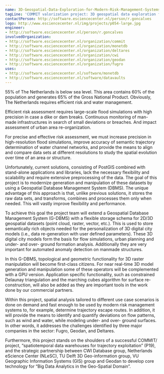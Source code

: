 ```yaml
---
name: 3D-Geospatial-Data-Exploration-for-Modern-Risk-Management-Systems
tagLine: 'COMMIT valorization project: 3D geospatial data exploration for modern risk management systems'
contactPerson: http://software.esciencecenter.nl/person/r.goncalves
logo: http://www.esciencecenter.nl/img/projects/p054-large.jpg
engineer:
- http://software.esciencecenter.nl/person/r.goncalves
involvedOrganization:
- http://software.esciencecenter.nl/organization/commit
- http://software.esciencecenter.nl/organization/monetdb
- http://software.esciencecenter.nl/organization/deltares
- http://software.esciencecenter.nl/organization/cwi
- http://software.esciencecenter.nl/organization/geodan
- http://software.esciencecenter.nl/organization/fugro
uses:
- http://software.esciencecenter.nl/software/monetdb
- http://software.esciencecenter.nl/software/datavaults
---
```

55% of The Netherlands is below sea level. This area contains 60% of the population and generates 65% of the Gross National Product. Obviously, The Netherlands requires efficient risk and water management.

Efficient risk assessment requires large-scale flood simulations with high precision in case a dike or dam breaks. Continuous monitoring of man-made infrastructures in search of small deviations or breaches. And impact assessment of urban area re-organization.

For precise and effective risk assessment, we must increase precision in high-resolution flood simulations, improve accuracy of semantic trajectory determination of water channel networks, and provide the means to align and compare data sets at different resolutions to study the spatial evolution over time of an area or structure.

Unfortunately, current solutions, consisting of PostGIS combined with stand-alone applications and libraries, lack the necessary flexibility and scalability and require extensive preprocessing of the data. The goal of this project is to modernize generation and manipulation of these datasets by using a Geospatial Database Management System (DBMS). The unique advantage of this approach is that, unlike previous solutions, it stores the raw data sets, and transforms, combines and processes them only when needed. This will vastly improve flexibility and performance.

To achieve this goal the project team will extend a Geospatial Database Management System (G-DBMS) with a flexible storage schema for 2D/3D geospatial datasets (point cloud, raster, vector, etc.). This is used to store semantically rich objects needed for the personalization of 3D digital city models (i.e., data re-generation with user defined parameters). These 3D digital city models form the basis for flow simulations, urban planning and under- and over- ground formation analysis. Additionally they are very important for automated anomaly detection on manmade structures.

In this G-DBMS, topological and geometric functionality for 3D raster manipulation will become first-class citizens. For near real-time 3D model generation and manipulation some of these operators will be complemented with a GPU version. Application specific functionality, such as constrained Delaunay triangulation and the marching cubes algorithm for surface re-construction, will also be added as they are important tools in the work done by our commercial partners.

Within this project, spatial analysis tailored to different use case scenarios is done on demand and fast enough to be used by modern risk management systems to, for example, determine trajectory escape routes. In addition, it will provide the means to identify and quantify deviations on flow patterns, such as wind and water, while modeling under- and over- ground surfaces. In other words, it addresses the challenges identified by three major companies in the sector: Fugro, Geodan, and Deltares.

Furthermore, this project stands on the shoulders of a successful COMMIT/ project, “spatiotemporal data warehouses for trajectory exploitation” (P19), and the strategic partnership between CWI Database group, Netherlands eScience Center (NLeSC), TU Delft 3D Geo-information group, VU Geographic Information Systems (GIS) group and Geodan to develop core technology for “Big Data Analytics in the Geo-Spatial Domain”.
